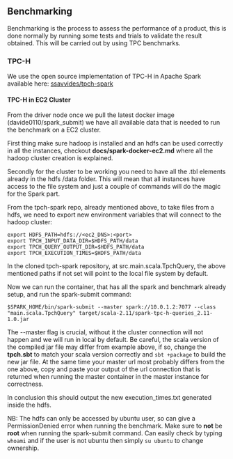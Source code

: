 ## Benchmarking
Benchmarking is the process to assess the performance of a product, this is done normally by running some tests and trials to validate the result obtained. This will be carried out by using TPC benchmarks.

### TPC-H

We use the open source implementation of TPC-H in Apache Spark available here: [ssavvides/tpch-spark](https://github.com/ssavvides/tpch-spark)

#### TPC-H in EC2 Cluster
From the driver node once we pull the latest docker image (davide0110/spark_submit) we have all available data that is needed to run the benchmark on a EC2 cluster.

First thing make sure hadoop is installed and an hdfs can be used correctly in all the instances, checkout __docs/spark-docker-ec2.md__ where all the hadoop cluster creation is explained.

Secondly for the cluster to be working you need to have all the .tbl elements already in the hdfs /data folder. This will mean that all instances have access to the file system and just a couple of commands will do the magic for the Spark part.

From the tpch-spark repo, already mentioned above, to take files from a hdfs, we need to export new environment variables that will connect to the hadoop cluster: 
```
export HDFS_PATH=hdfs://<ec2_DNS>:<port>
export TPCH_INPUT_DATA_DIR=$HDFS_PATH/data
export TPCH_QUERY_OUTPUT_DIR=$HDFS_PATH/data
export TPCH_EXECUTION_TIMES=$HDFS_PATH/data
```
In the cloned tpch-spark repository, at src.main.scala.TpchQuery, the above mentioned paths if not set will point to the local file system by default.

Now we can run the container, that has all the spark and benchmark already setup, and run the spark-submit command:
```
$SPARK_HOME/bin/spark-submit --master spark://10.0.1.2:7077 --class "main.scala.TpchQuery" target/scala-2.11/spark-tpc-h-queries_2.11-1.0.jar
```
The --master flag is crucial, without it the cluster connection will not happen and we will run in local by default. 
Be careful, the scala version of the compiled jar file may differ from example above, if so, change the **tpch.sbt** to match your scala version correctly and ```sbt +package``` to build the new jar file.
At the same time your master url most probably differs from the one above, copy and paste your output of the url connection that is returned when running the master container in the master instance for correctness.

In conclusion this should output the new execution_times.txt generated inside the hdfs.

NB: The hdfs can only be accessed by ubuntu user, so can give a PermissionDenied error when running the benchmark. Make sure to **not** be __root__ when running the spark-submit command. Can easily check by typing ```whoami``` and if the user is not ubuntu then simply ```su ubuntu``` to change ownership.
